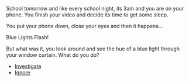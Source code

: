 School tomorrow and like every school night, its 3am and you are on your phone. You finish your video and decide its time to get some sleep.

You put your phone down, close your eyes and then it happens...

Blue Lights Flash!

But what was it, you look around and see the hue of a blue light through your window curtain. What do you do?

- [Investigate](0/0.md)
- [Ignore](1/0.md)